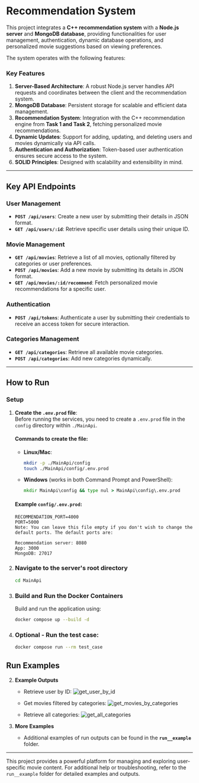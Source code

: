 # **Recommendation System**

This project integrates a **C++ recommendation system** with a **Node.js server** and **MongoDB database**, providing functionalities for user management, authentication, dynamic database operations, and personalized movie suggestions based on viewing preferences. 

The system operates with the following features:

### Key Features
1. **Server-Based Architecture**: A robust Node.js server handles API requests and coordinates between the client and the recommendation system.
2. **MongoDB Database**: Persistent storage for scalable and efficient data management.
3. **Recommendation System**: Integration with the C++ recommendation engine from **Task 1 and Task 2**, fetching personalized movie recommendations.
4. **Dynamic Updates**: Support for adding, updating, and deleting users and movies dynamically via API calls.
5. **Authentication and Authorization**: Token-based user authentication ensures secure access to the system.
6. **SOLID Principles**: Designed with scalability and extensibility in mind.

---

## **Key API Endpoints**

### **User Management**
- **`POST /api/users`**: Create a new user by submitting their details in JSON format.
- **`GET /api/users/:id`**: Retrieve specific user details using their unique ID.

### **Movie Management**
- **`GET /api/movies`**: Retrieve a list of all movies, optionally filtered by categories or user preferences.
- **`POST /api/movies`**: Add a new movie by submitting its details in JSON format.
- **`GET /api/movies/:id/recommend`**: Fetch personalized movie recommendations for a specific user.

### **Authentication**
- **`POST /api/tokens`**: Authenticate a user by submitting their credentials to receive an access token for secure interaction.

### **Categories Management**
- **`GET /api/categories`**: Retrieve all available movie categories.
- **`POST /api/categories`**: Add new categories dynamically.

---

## **How to Run**

### **Setup**

1. **Create the `.env.prod` file**:  
   Before running the services, you need to create a `.env.prod` file in the `config` directory within `./MainApi`.

   #### **Commands to create the file**:
   - **Linux/Mac**:
     ```bash
     mkdir -p ./MainApi/config
     touch ./MainApi/config/.env.prod
     ```
   - **Windows** (works in both Command Prompt and PowerShell):
     ```cmd
     mkdir MainApi\config && type nul > MainApi\config\.env.prod
     ```

   #### **Example `config/.env.prod`**:
   ```plaintext
   RECOMMENDATION_PORT=4000
   PORT=5000
   Note: You can leave this file empty if you don't wish to change the default ports. The default ports are:
   
   Recommendation server: 8080
   App: 3000
   MongoDB: 27017
   
2. ### **Navigate to the server's root directory**
   ```bash
   cd MainApi
3. ### **Build and Run the Docker Containers**
   Build and run the application using:
   ```bash
   docker compose up --build -d
4. ### Optional - Run the test case:
   ```bash
   docker compose run --rm test_case

## **Run Examples**

2. **Example Outputs**
   - Retrieve user by ID:
     ![get_user_by_id](https://github.com/user-attachments/assets/fbc72d9c-a471-4e97-82ff-9b4b67d7aeb5)

   - Get movies filtered by categories:
     ![get_movies_by_categories](https://github.com/user-attachments/assets/d5f78f21-4ac6-475c-94d0-64c4e7ba63d7)

   - Retrieve all categories:
     ![get_all_categories](https://github.com/user-attachments/assets/5abd65fb-dc47-4b6a-88c5-c9177dd2da89)

3. **More Examples**
   - Additional examples of run outputs can be found in the **`run__example`** folder.

---

This project provides a powerful platform for managing and exploring user-specific movie content. For additional help or troubleshooting, refer to the `run__example` folder for detailed examples and outputs. 
